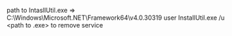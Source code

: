 path to IntasllUtil.exe => C:\Windows\Microsoft.NET\Framework64\v4.0.30319
user InstallUtil.exe /u <path to .exe> to remove service
